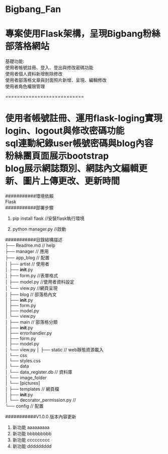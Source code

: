 # Bigbang_Fan

專案使用Flask架構，呈現Bigbang粉絲部落格網站  
===========================
基礎功能:  
使用者帳號註冊、登入、登出與修改密碼功能  
使用者個人資料新增刪除修改  
使用者部落格文章與封面照片新增、呈現、編輯修改  
使用者角色權限管理  

===========================  

使用者帳號註冊、運用flask-loging實現login、logout與修改密碼功能  
sql連動紀錄user帳號密碼與blog內容   
粉絲團頁面展示bootstrap    
blog展示網誌類別、網誌內文編輯更新、圖片上傳更改、更新時間   
===========================  

###########環境依賴  
  Flask  
###########部署步驟  
1. pip install flask  //安裝flask執行環境  

2. python manager.py  //啟動  
   


###########目錄結構描述  
├── Readme.md                       // help  
├── manager                         // 應用  
├── app_blog                        // 配置  
│   ├── artist                      // 使用者  
│           ├── __init__.py       
│           ├── form.py            //表單格式  
│           ├── model.py           //使用者資料設定  
│           └── view.py            //網頁呈現  
│   ├── blog                       // 部落格內文  
│           ├── __init__.py  
│           ├── form.py  
│           ├── model.py  
│           └── view.py  
│   ├── main                       // 部落格分類  
│           ├── __init__.py  
│           ├── errorhandler.py  
│           ├── form.py  
│           ├── model.py  
│           └── view.py
│   ├──  static                    // web靜態資源載入  
│         └── css  
│            └── styles.css         
│         └── data  
│            └── data_register.db // 資料庫  
│         └── image_folder  
│            └── [pictures]   
│   ├── templates                 // 網頁檔  
│   ├── __init__.py                  
│   └── decorator_permission.py   //   
└── config                        // 配置  



###########V1.0.0 版本內容更新 
1. 新功能     aaaaaaaaa
2. 新功能     bbbbbbbbb
3. 新功能     ccccccccc
4. 新功能     ddddddddd
